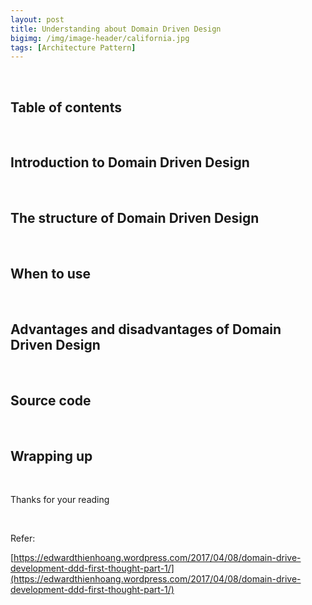 ```yaml
---
layout: post
title: Understanding about Domain Driven Design
bigimg: /img/image-header/california.jpg
tags: [Architecture Pattern]
---
```




<br>

## Table of contents




<br>

## Introduction to Domain Driven Design




<br>

## The structure of Domain Driven Design




<br>

## When to use





<br>

## Advantages and disadvantages of Domain Driven Design





<br>

## Source code





<br>

## Wrapping up




<br>

Thanks for your reading

<br>

Refer:

[https://edwardthienhoang.wordpress.com/2017/04/08/domain-drive-development-ddd-first-thought-part-1/](https://edwardthienhoang.wordpress.com/2017/04/08/domain-drive-development-ddd-first-thought-part-1/)